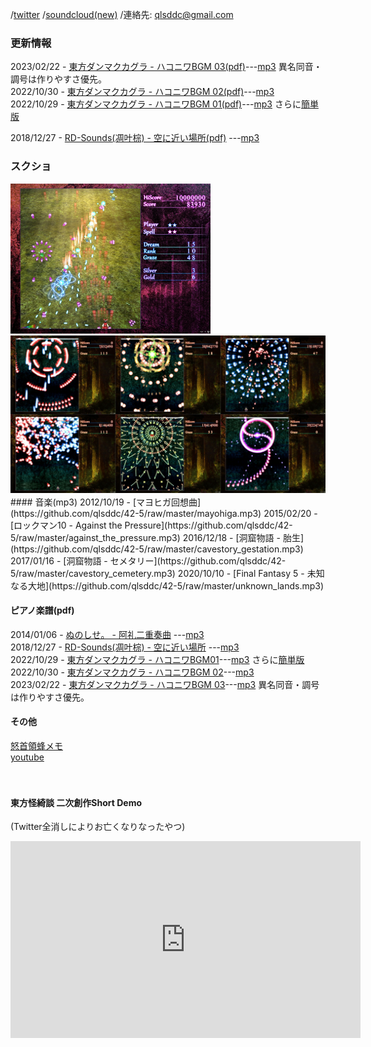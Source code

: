    
/[twitter](https://twitter.com/qlsddc) /[soundcloud(new)](https://soundcloud.com/qlsddc/) /連絡先: qlsddc@gmail.com  

### 更新情報
2023/02/22 - [東方ダンマクカグラ - ハコニワBGM 03(pdf)](https://github.com/qlsddc/42-5/raw/master/dankagu03.pdf)---[mp3](https://github.com/qlsddc/42-5/raw/master/dankagubgm03.mp3) 異名同音・調号は作りやすさ優先。  
2022/10/30 - [東方ダンマクカグラ - ハコニワBGM 02(pdf)](https://github.com/qlsddc/42-5/raw/master/dankagu02.pdf)---[mp3](https://github.com/qlsddc/42-5/raw/master/dankagubgm02.mp3)  
2022/10/29 - [東方ダンマクカグラ - ハコニワBGM 01(pdf)](https://github.com/qlsddc/42-5/raw/master/dankagu01.pdf)---[mp3](https://github.com/qlsddc/42-5/raw/master/dankagubgm01.mp3)  さらに[簡単版](https://github.com/qlsddc/42-5/raw/master/dankagu01_easy.pdf)  

2018/12/27 - [RD-Sounds(凋叶棕) - 空に近い場所(pdf)](https://github.com/qlsddc/42-5/raw/master/soratika.pdf)
---[mp3](https://github.com/qlsddc/42-5/raw/master/soratika.mp3)  

  
### スクショ
<a href="https://github.com/qlsddc/42-5/raw/master/th_kakidan_01.jpg">
<img src="https://github.com/qlsddc/42-5/raw/master/th_kakidan_01.jpg" width="320"></a>
<a href="https://github.com/qlsddc/42-5/raw/master/th_pra_01.jpg">
<img src="https://github.com/qlsddc/42-5/raw/master/th_pra_01.jpg" width="640"></a>  
　  
#### 音楽(mp3)
2012/10/19 - [マヨヒガ回想曲](https://github.com/qlsddc/42-5/raw/master/mayohiga.mp3)  
2015/02/20 - [ロックマン10 - Against the Pressure](https://github.com/qlsddc/42-5/raw/master/against_the_pressure.mp3)  
2016/12/18 - [洞窟物語 - 胎生](https://github.com/qlsddc/42-5/raw/master/cavestory_gestation.mp3)  
2017/01/16 - [洞窟物語 - セメタリー](https://github.com/qlsddc/42-5/raw/master/cavestory_cemetery.mp3)  
2020/10/10 - [Final Fantasy 5 - 未知なる大地](https://github.com/qlsddc/42-5/raw/master/unknown_lands.mp3)  

#### ピアノ楽譜(pdf)
2014/01/06 - [ぬのしせ。 - 阿礼二重奏曲](https://github.com/qlsddc/42-5/raw/master/score_03_arei.pdf)
---[mp3](https://github.com/qlsddc/42-5/raw/master/arei.mp3)  
2018/12/27 - [RD-Sounds(凋叶棕) - 空に近い場所](https://github.com/qlsddc/42-5/raw/master/soratika.pdf)
---[mp3](https://github.com/qlsddc/42-5/raw/master/soratika.mp3)  
2022/10/29 - [東方ダンマクカグラ - ハコニワBGM01](https://github.com/qlsddc/42-5/raw/master/dankagu01.pdf)---[mp3](https://github.com/qlsddc/42-5/raw/master/dankagubgm01.mp3)  さらに[簡単版](https://github.com/qlsddc/42-5/raw/master/dankagu01_easy.pdf)  
2022/10/30 - [東方ダンマクカグラ - ハコニワBGM 02](https://github.com/qlsddc/42-5/raw/master/dankagu02.pdf)---[mp3](https://github.com/qlsddc/42-5/raw/master/dankagubgm02.mp3)  
2023/02/22 - [東方ダンマクカグラ - ハコニワBGM 03](https://github.com/qlsddc/42-5/raw/master/dankagu03.pdf)---[mp3](https://github.com/qlsddc/42-5/raw/master/dankagubgm03.mp3) 異名同音・調号は作りやすさ優先。  


#### その他
[怒首領蜂メモ](https://qlsddc.github.io/42-5/dodonpachi)  
[youtube](https://www.youtube.com/channel/UC54WEkJe5iSZW8_K8Fj5SWQ)   
 
　  
   
#### 東方怪綺談 二次創作Short Demo
(Twitter全消しによりお亡くなりなったやつ)
<iframe width="560" height="315" src="https://www.youtube.com/embed/FPMZjag6eDE?rel=0" frameborder="0" allow="autoplay; encrypted-media" allowfullscreen></iframe>
